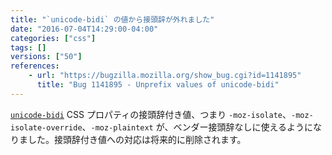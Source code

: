 ```yaml
---
title: "`unicode-bidi` の値から接頭辞が外れました"
date: "2016-07-04T14:29:00-04:00"
categories: ["css"]
tags: []
versions: ["50"]
references:
    - url: "https://bugzilla.mozilla.org/show_bug.cgi?id=1141895"
      title: "Bug 1141895 - Unprefix values of unicode-bidi"
---
```

[`unicode-bidi`](https://developer.mozilla.org/ja/docs/Web/CSS/unicode-bidi) CSS プロパティの接頭辞付き値、つまり `-moz-isolate`、`-moz-isolate-override`、`-moz-plaintext` が、ベンダー接頭辞なしに使えるようになりました。接頭辞付き値への対応は将来的に削除されます。

